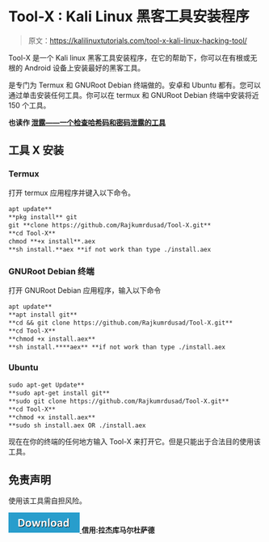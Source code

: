 # Tool-X : Kali Linux 黑客工具安装程序

> 原文：<https://kalilinuxtutorials.com/tool-x-kali-linux-hacking-tool/>

Tool-X 是一个 Kali linux 黑客工具安装程序，在它的帮助下，你可以在有根或无根的 Android 设备上安装最好的黑客工具。

是专门为 Termux 和 GNURoot Debian 终端做的。安卓和 Ubuntu 都有。您可以通过单击安装任何工具。你可以在 termux 和 GNURoot Debian 终端中安装将近 150 个工具。

**也读作 [泄露——一个检查哈希码和密码泄露的工具](https://kalilinuxtutorials.com/leaked-tool-hash-codes-passwords-leaked/)**

## **工具 X 安装**

### **Termux**

打开 termux 应用程序并键入以下命令。

```
apt update**
**pkg install** git
git **clone https://github.com/Rajkumrdusad/Tool-X.git**
**cd Tool-X**
chmod **+x install**.aex
**sh install.**aex **if not work than type ./install.aex
```

### **GNURoot Debian 终端**

打开 GNURoot Debian 应用程序，输入以下命令

```
apt update**
**apt install git**
**cd && git clone https://github.com/Rajkumrdusad/Tool-X.git**
**cd Tool-X**
**chmod +x install.aex**
**sh install.****aex** **if not work than type ./install.aex
```

### **Ubuntu**

```
sudo apt-get Update**
**sudo apt-get install git**
**sudo git clone https://github.com/Rajkumrdusad/Tool-X.git**
**cd Tool-X**
**chmod +x install.aex**
**sudo sh install.aex OR ./install.aex
```

现在在你的终端的任何地方输入 Tool-X 来打开它。但是只能出于合法目的使用该工具。

## **免责声明**

使用该工具需自担风险。

[![](img/d861a9096555aeb1980fc054015933d7.png) ](https://github.com/Rajkumrdusad/Tool-X) **信用:拉杰库马尔杜萨德**